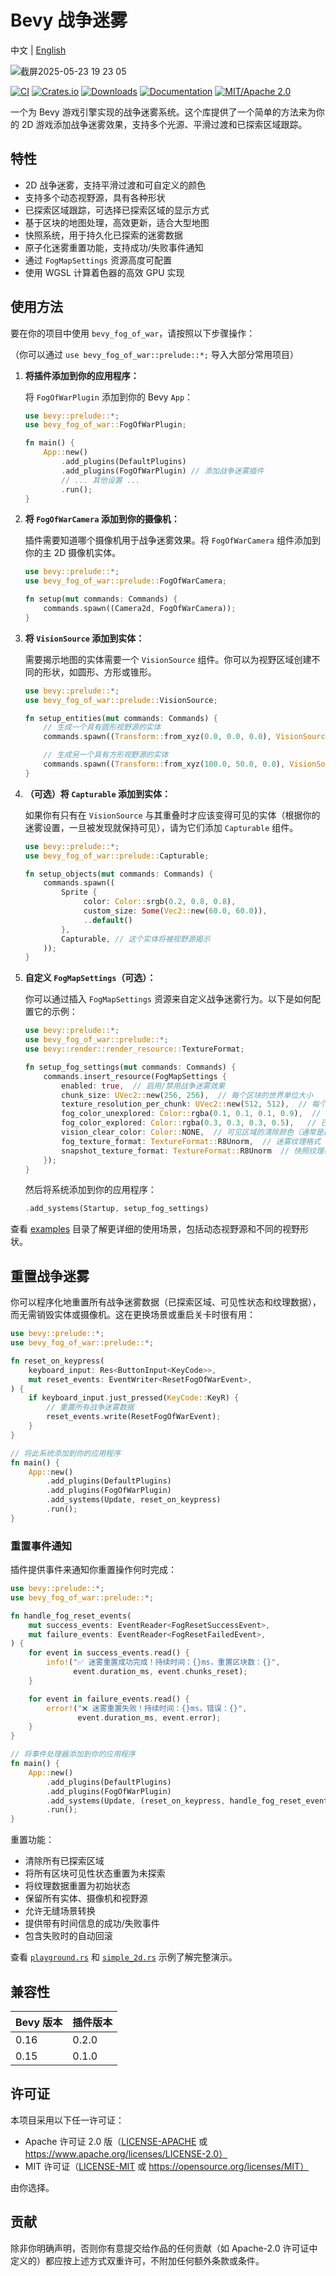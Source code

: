 # Bevy 战争迷雾

中文 | [English](README.md)

![截屏2025-05-23 19 23 05](https://github.com/user-attachments/assets/d8821536-7c91-4527-9425-c64ee5252b20)

[![CI](https://github.com/foxzool/bevy_fog_of_war/workflows/CI/badge.svg)](https://github.com/foxzool/bevy_fog_of_war/actions)
[![Crates.io](https://img.shields.io/crates/v/bevy_fog_of_war)](https://crates.io/crates/bevy_fog_of_war)
[![Downloads](https://img.shields.io/crates/d/bevy_fog_of_war)](https://crates.io/crates/bevy_fog_of_war)
[![Documentation](https://docs.rs/bevy_fog_of_war/badge.svg)](https://docs.rs/bevy_fog_of_war)
[![MIT/Apache 2.0](https://img.shields.io/badge/license-MIT%2FApache-blue.svg)](https://github.com/Seldom-SE/seldom_pixel#license)

一个为 Bevy 游戏引擎实现的战争迷雾系统。这个库提供了一个简单的方法来为你的 2D 游戏添加战争迷雾效果，支持多个光源、平滑过渡和已探索区域跟踪。

## 特性

- 2D 战争迷雾，支持平滑过渡和可自定义的颜色
- 支持多个动态视野源，具有各种形状
- 已探索区域跟踪，可选择已探索区域的显示方式
- 基于区块的地图处理，高效更新，适合大型地图
- 快照系统，用于持久化已探索的迷雾数据
- 原子化迷雾重置功能，支持成功/失败事件通知
- 通过 `FogMapSettings` 资源高度可配置
- 使用 WGSL 计算着色器的高效 GPU 实现

## 使用方法

要在你的项目中使用 `bevy_fog_of_war`，请按照以下步骤操作：

（你可以通过 `use bevy_fog_of_war::prelude::*;` 导入大部分常用项目）

1. **将插件添加到你的应用程序：**

   将 `FogOfWarPlugin` 添加到你的 Bevy `App`：

   ```rust
   use bevy::prelude::*;
   use bevy_fog_of_war::FogOfWarPlugin;

   fn main() {
       App::new()
           .add_plugins(DefaultPlugins)
           .add_plugins(FogOfWarPlugin) // 添加战争迷雾插件
           // ... 其他设置 ...
           .run();
   }
   ```

2. **将 `FogOfWarCamera` 添加到你的摄像机：**

   插件需要知道哪个摄像机用于战争迷雾效果。将 `FogOfWarCamera` 组件添加到你的主 2D 摄像机实体。

   ```rust
   use bevy::prelude::*;
   use bevy_fog_of_war::prelude::FogOfWarCamera;

   fn setup(mut commands: Commands) {
       commands.spawn((Camera2d, FogOfWarCamera));
   }
   ```

3. **将 `VisionSource` 添加到实体：**

   需要揭示地图的实体需要一个 `VisionSource` 组件。你可以为视野区域创建不同的形状，如圆形、方形或锥形。

   ```rust
   use bevy::prelude::*;
   use bevy_fog_of_war::prelude::VisionSource;

   fn setup_entities(mut commands: Commands) {
       // 生成一个具有圆形视野源的实体
       commands.spawn((Transform::from_xyz(0.0, 0.0, 0.0), VisionSource::circle(200.0)));

       // 生成另一个具有方形视野源的实体
       commands.spawn((Transform::from_xyz(100.0, 50.0, 0.0), VisionSource::square(150.0)));
   }
   ```

4. **（可选）将 `Capturable` 添加到实体：**

   如果你有只有在 `VisionSource` 与其重叠时才应该变得可见的实体（根据你的迷雾设置，一旦被发现就保持可见），请为它们添加
   `Capturable` 组件。

   ```rust
   use bevy::prelude::*;
   use bevy_fog_of_war::prelude::Capturable;

   fn setup_objects(mut commands: Commands) {
       commands.spawn((
           Sprite {
                color: Color::srgb(0.2, 0.8, 0.8),
                custom_size: Some(Vec2::new(60.0, 60.0)),
                ..default()
           },
           Capturable, // 这个实体将被视野源揭示
       ));
   }
   ```

5. **自定义 `FogMapSettings`（可选）：**

   你可以通过插入 `FogMapSettings` 资源来自定义战争迷雾行为。以下是如何配置它的示例：

   ```rust
   use bevy::prelude::*;
   use bevy_fog_of_war::prelude::*;
   use bevy::render::render_resource::TextureFormat;

   fn setup_fog_settings(mut commands: Commands) {
       commands.insert_resource(FogMapSettings {
           enabled: true,  // 启用/禁用战争迷雾效果
           chunk_size: UVec2::new(256, 256),  // 每个区块的世界单位大小
           texture_resolution_per_chunk: UVec2::new(512, 512),  // 每个区块的纹理分辨率
           fog_color_unexplored: Color::rgba(0.1, 0.1, 0.1, 0.9),  // 未探索区域的颜色
           fog_color_explored: Color::rgba(0.3, 0.3, 0.3, 0.5),   // 已探索但不可见区域的颜色
           vision_clear_color: Color::NONE,  // 可见区域的清除颜色（通常是透明的）
           fog_texture_format: TextureFormat::R8Unorm,  // 迷雾纹理格式
           snapshot_texture_format: TextureFormat::R8Unorm  // 快照纹理格式
       });
   }
   ```

   然后将系统添加到你的应用程序：

   ```rust
   .add_systems(Startup, setup_fog_settings)
   ```

查看 [examples](examples/) 目录了解更详细的使用场景，包括动态视野源和不同的视野形状。

## 重置战争迷雾

你可以程序化地重置所有战争迷雾数据（已探索区域、可见性状态和纹理数据），而无需销毁实体或摄像机。这在更换场景或重启关卡时很有用：

```rust
use bevy::prelude::*;
use bevy_fog_of_war::prelude::*;

fn reset_on_keypress(
    keyboard_input: Res<ButtonInput<KeyCode>>,
    mut reset_events: EventWriter<ResetFogOfWarEvent>,
) {
    if keyboard_input.just_pressed(KeyCode::KeyR) {
        // 重置所有战争迷雾数据
        reset_events.write(ResetFogOfWarEvent);
    }
}

// 将此系统添加到你的应用程序
fn main() {
    App::new()
        .add_plugins(DefaultPlugins)
        .add_plugins(FogOfWarPlugin)
        .add_systems(Update, reset_on_keypress)
        .run();
}
```

### 重置事件通知

插件提供事件来通知你重置操作何时完成：

```rust
use bevy::prelude::*;
use bevy_fog_of_war::prelude::*;

fn handle_fog_reset_events(
    mut success_events: EventReader<FogResetSuccessEvent>,
    mut failure_events: EventReader<FogResetFailedEvent>,
) {
    for event in success_events.read() {
        info!("✅ 迷雾重置成功完成！持续时间：{}ms，重置区块数：{}", 
              event.duration_ms, event.chunks_reset);
    }

    for event in failure_events.read() {
        error!("❌ 迷雾重置失败！持续时间：{}ms，错误：{}", 
               event.duration_ms, event.error);
    }
}

// 将事件处理器添加到你的应用程序
fn main() {
    App::new()
        .add_plugins(DefaultPlugins)
        .add_plugins(FogOfWarPlugin)
        .add_systems(Update, (reset_on_keypress, handle_fog_reset_events))
        .run();
}
```

重置功能：

- 清除所有已探索区域
- 将所有区块可见性状态重置为未探索
- 将纹理数据重置为初始状态
- 保留所有实体、摄像机和视野源
- 允许无缝场景转换
- 提供带有时间信息的成功/失败事件
- 包含失败时的自动回滚

查看 [`playground.rs`](examples/playground.rs) 和 [`simple_2d.rs`](examples/simple_2d.rs) 示例了解完整演示。

## 兼容性

| Bevy 版本 | 插件版本  |
|---------|-------|
| 0.16    | 0.2.0 |
| 0.15    | 0.1.0 |

## 许可证

本项目采用以下任一许可证：

* Apache 许可证 2.0 版（[LICENSE-APACHE](LICENSE-APACHE) 或 https://www.apache.org/licenses/LICENSE-2.0）
* MIT 许可证（[LICENSE-MIT](LICENSE-MIT) 或 https://opensource.org/licenses/MIT）

由你选择。

## 贡献

除非你明确声明，否则你有意提交给作品的任何贡献（如 Apache-2.0 许可证中定义的）都应按上述方式双重许可，不附加任何额外条款或条件。
